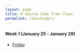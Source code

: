 ```yaml
---
layout: page
title: R Source Code from Class
permalink: /teaching/r/
---
```



#### Week 1 (January 25 - January 29)
  - <a href = "{{ site.baseurl }}/slides/01-intro/01C.R" target = "_blank">Friday</a>
